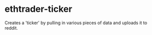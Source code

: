 # ethtrader-ticker
Creates a 'ticker' by pulling in various pieces of data and uploads it to reddit.
